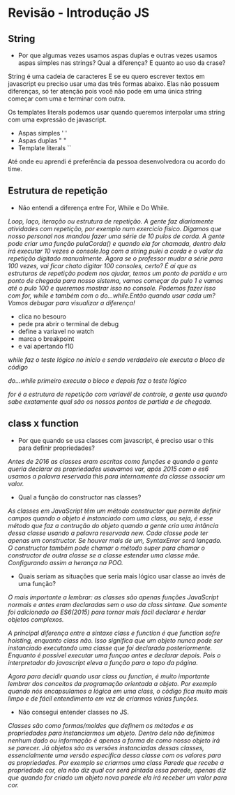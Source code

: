 # Revisão - Introdução JS

## String 
* Por que algumas vezes usamos aspas duplas e outras vezes usamos aspas simples nas strings? Qual a diferença? E quanto ao uso da crase? 

String é uma cadeia de caracteres
E se eu quero escrever textos em javascript eu preciso usar uma das três formas abaixo.  Elas não possuem diferenças, só ter atenção pois você não pode em uma única string começar com uma e terminar com outra. 

Os templates literals podemos usar quando queremos interpolar uma string com uma expressão de javascript. 

* Aspas simples ' ' 
* Aspas duplas " " 
* Template literals ``

Até onde eu aprendi é preferência da pessoa desenvolvedora ou acordo do time.

## Estrutura de repetição
* Não entendi a diferença entre For, While e Do While.

*Loop, laço, iteração ou estrutura de repetição.
A gente faz diariamente atividades com repetição, por exemplo num exercicío físico. Digamos que nosso personal nos mandou fazer uma série de 10 pulos de corda. A gente pode criar uma função pulaCorda() e quando ela for chamada, dentro dela irá executar 10 vezes o console.log com a string pulei a corda e o valor da repetição digitado manualmente. 
Agora se o professor mudar a série para 100 vezes, vai ficar chato digitar 100 consoles, certo? 
É aí que as estruturas de repetição podem nos ajudar, temos um ponto de partida e um ponto de chegada para nosso sistema, vamos começar do pulo 1 e vamos até o pulo 100 e queremos mostrar isso no console. Podemos fazer isso com for, while e também com o do...while.Então quando usar cada um? Vamos debugar para visualizar a diferença!*

* clica no besouro
* pede pra abrir o terminal de debug
* define a variavel no watch
* marca o breakpoint
* e vai apertando f10 

*while faz o teste lógico no início e sendo verdadeiro ele executa o bloco de código*

*do...while primeiro executa o bloco e depois faz o teste lógico*

*for é a estrutura de repetição com variavél de controle, a gente usa quando sabe exatamente qual são os nossos pontos de partida e de chegada.* 


## class x function 

* Por que quando se usa classes com javascript, é preciso usar o this para definir propriedades?

*Antes de 2016 as classes eram escritas como funções e quando a gente queria declarar as propriedades usavamos var, após 2015 com o es6 usamos a palavra reservada this para internamente da classe associar um valor.*


* Qual a função do constructor nas classes?

*As classes em JavaScript têm um método constructor que permite definir campos quando o objeto é instanciado com uma class, ou seja, é esse método que faz a contrução do objeto quando a gente cria uma intância dessa classe usando a palavra reservada new. Cada classe pode ter apenas um constructor. Se houver mais de um, SyntaxError será lançado. O constructor também pode chamar o método super para chamar o constructor de outra classe se a classe estender uma classe mãe. Configurando assim a herança na POO.*

* Quais seriam as situações que seria mais lógico usar classe ao invés de uma função?

*O mais importante a lembrar: as classes são apenas funções JavaScript normais e antes eram declaradas sem o uso da class sintaxe. Que somente foi adicionado ao ES6(2015) para tornar mais fácil declarar e herdar objetos complexos.*

*A principal diferença entre a sintaxe class e function é que function sofre hoisting, enquanto class não. Isso significa que um objeto nunca pode ser instanciado executando uma classe que foi declarada posteriormente. Enquanto é possível executar uma funçao antes e declarar depois. Pois o interpretador do javascript eleva a função para o topo da página.*

*Agora para decidir quando usar class ou function, é muito importante lembrar dos conceitos da programação orientada a objeto. Por exemplo quando nós encapsulamos a lógica em uma class, o código fica muito mais limpo e de fácil entendimento em vez de criarmos várias funções.*

* Não consegui entender classes no JS.

*Classes são como formas/moldes que definem os métodos e as propriedades para instanciarmos um objeto. Dentro dela não definimos nenhum dado ou informação é apenas a forma de como nosso objeto irá se parecer. Já objetos são as versões instanciadas dessas classes, essencialmente uma versão especifica dessa classe com os valores para as propriedades. Por exemplo se criarmos uma class Parede que recebe a propriedade cor, ela não diz qual cor será pintada essa parede, apenas diz que quando for criado um objeto nova parede ela irá receber um valor para cor.*

